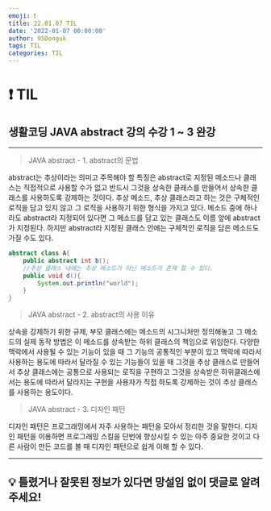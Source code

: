 ```yaml
---
emoji: ❗
title: 22.01.07 TIL
date: '2022-01-07 00:00:00'
author: 95Donguk
tags: TIL
categories: TIL
---
```


# ❗ TIL

## 생활코딩 JAVA abstract 강의 수강 1 ~ 3 완강
***
>JAVA abstract - 1. abstract의 문법

abstract는 추상이라는 의미고 주목해야 할 특징은 abstract로 지정된 메소드나 클래스는 직접적으로 사용할 수가 없고 반드시 그것을 상속한 클래스를 만들어서 상속한 클래스를 사용하도록 강제하는 것이다. 추상 메소드, 추상 클래스라고 하는 것은 구체적인 로직을 담고 있지 않고 그 로직을 사용하기 위한 형식을 가지고 있다. 메소드 중에 하나라도 abstract라 지정되어 있다면 그 메소드를 담고 있는 클래스도 이름 앞에 abstract가 지정된다. 하지만 abstract라 지정된 클래스 안에는 구체적인 로직을 담은 메소드도 가질 수도 있다.

```java
abstract class A{
    public abstract int b();
    //추상 클래스 내에는 추상 메소드가 아닌 메소드가 존재 할 수 있다. 
    public void d(){
        System.out.println("world");
    }
}
```

>JAVA abstract - 2. abstract의 사용 이유

상속을 강제하기 위한 규제, 부모 클래스에는 메소드의 시그니처만 정의해놓고 그 메소드의 실제 동작 방법은 이 메소드를 상속받는 하위 클래스의 책임으로 위임한다. 다양한 맥락에서 사용될 수 있는 기능이 있을 때 그 기능의 공통적인 부분이 있고 맥락에 따라서 사용하는 용도에 따라서 달라질 수 있는 기능들이 있을 때 그것을 추상 클래스로 만들어서 추상 클래스에는 공통으로 사용되는 로직을 구현하고 그것을 상속받은 하위클래스에서는 용도에 따라서 달라지는 구현을 사용자가 직접 하도록 강제하는 것이 추상 클래스를 사용하는 용도이다.

>JAVA abstract - 3. 디자인 패턴

디자인 패턴은 프로그래밍에서 자주 사용하는 패턴을 모아서 정리한 것을 말한다.
디자인 패턴을 이용하면 프로그래밍 스킬을 단번에 향상시킬 수 있는 아주 중요한 것이고 다른 사람이 만든 코드를 볼 때 디자인 패턴으로 쉽게 이해 할 수 있다.


***
## 💡 틀렸거나 잘못된 정보가 있다면 망설임 없이 댓글로 알려주세요!

